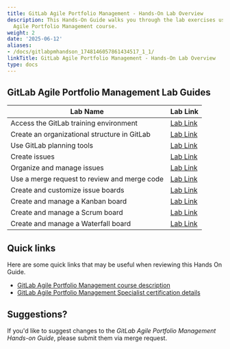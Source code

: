 ```yaml
---
title: GitLab Agile Portfolio Management - Hands-On Lab Overview
description: This Hands-On Guide walks you through the lab exercises used in the GitLab
  Agile Portfolio Management course.
weight: 2
date: '2025-06-12'
aliases:
- /docs/gitlabpmhandson_1748146057861434517_1_1/
linkTitle: GitLab Agile Portfolio Management - Hands-On Lab Overview
type: docs
---
```


## GitLab Agile Portfolio Management Lab Guides

| Lab Name | Lab Link |
|-----------|------------|
| Access the GitLab training environment | [Lab Link](/handbook/customer-success/professional-services-engineering/education-services/ilt-labs/gitlabpmhandsonlab1/) |
| Create an organizational structure in GitLab | [Lab Link](/handbook/customer-success/professional-services-engineering/education-services/ilt-labs/gitlabpmhandsonlab2/) |
| Use GitLab planning tools | [Lab Link](/handbook/customer-success/professional-services-engineering/education-services/ilt-labs/gitlabpmhandsonlab3/) |
| Create issues |  [Lab Link](/handbook/customer-success/professional-services-engineering/education-services/ilt-labs/gitlabpmhandsonlab4/) |
|  Organize and manage issues | [Lab Link](/handbook/customer-success/professional-services-engineering/education-services/ilt-labs/gitlabpmhandsonlab5/) |
| Use a merge request to review and merge code | [Lab Link](/handbook/customer-success/professional-services-engineering/education-services/ilt-labs/gitlabpmhandsonlab6/) |
| Create and customize issue boards |  [Lab Link](/handbook/customer-success/professional-services-engineering/education-services/ilt-labs/gitlabpmhandsonlab7/) |
| Create and manage a Kanban board | [Lab Link](/handbook/customer-success/professional-services-engineering/education-services/ilt-labs/gitlabpmhandsonlab8/) |
| Create and manage a Scrum board |  [Lab Link](/handbook/customer-success/professional-services-engineering/education-services/ilt-labs/gitlabpmhandsonlab9/) |
|  Create and manage a Waterfall board | [Lab Link](/handbook/customer-success/professional-services-engineering/education-services/ilt-labs/gitlabpmhandsonlab10/) |

## Quick links

Here are some quick links that may be useful when reviewing this Hands On Guide.

* [GitLab Agile Portfolio Management course description](https://university.gitlab.com/pages/agile-training/)
* [GitLab Agile Portfolio Management Specialist certification details](https://university.gitlab.com/pages/certifications/)

## Suggestions?

If you'd like to suggest changes to the *GitLab Agile Portfolio Management Hands-on Guide*, please submit them via merge request.
